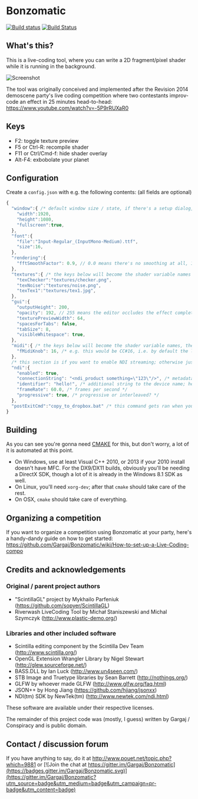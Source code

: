 # Bonzomatic

[![Build status](https://ci.appveyor.com/api/projects/status/ix6fwi6nym1tu4e7?svg=true)](https://ci.appveyor.com/project/Gargaj/bonzomatic)
[![Build Status](https://travis-ci.org/Gargaj/Bonzomatic.svg)](https://travis-ci.org/Gargaj/Bonzomatic)

## What's this?
This is a live-coding tool, where you can write a 2D fragment/pixel shader while it is running in the background.

![Screenshot](http://i.imgur.com/8K8IztLl.jpg)

The tool was originally conceived and implemented after the Revision 2014 demoscene party's live coding competition where two contestants improv-code an effect in 25 minutes head-to-head: https://www.youtube.com/watch?v=-5P9rRUXaR0

## Keys
- F2: toggle texture preview
- F5 or Ctrl-R: recompile shader
- F11 or Ctrl/Cmd-f: hide shader overlay
- Alt-F4: exbobolate your planet

## Configuration
Create a ```config.json``` with e.g. the following contents: (all fields are optional)
``` javascript
{
  "window":{ /* default window size / state, if there's a setup dialog, it will override it */
    "width":1920,
    "height":1080,
    "fullscreen":true,
  },
  "font":{
    "file":"Input-Regular_(InputMono-Medium).ttf",
    "size":16,
  },
  "rendering":{
    "fftSmoothFactor": 0.9, // 0.0 means there's no smoothing at all, 1.0 means the FFT is completely smoothed flat
  },
  "textures":{ /* the keys below will become the shader variable names */
    "texChecker":"textures/checker.png",
    "texNoise":"textures/noise.png",
    "texTex1":"textures/tex1.jpg",
  },
  "gui":{
    "outputHeight": 200,
    "opacity": 192, // 255 means the editor occludes the effect completely, 0 means the editor is fully transparent
    "texturePreviewWidth": 64,
    "spacesForTabs": false,
    "tabSize": 8,
    "visibleWhitespace": true,
  },
  "midi":{ /* the keys below will become the shader variable names, the values are the CC numbers */
    "fMidiKnob": 16, /* e.g. this would be CC#16, i.e. by default the leftmost knob on a nanoKONTROL 2 */
  },
  /* this section is if you want to enable NDI streaming; otherwise just ignore it */
  "ndi":{
    "enabled": true,
    "connectionString": "<ndi_product something=\"123\"/>", /* metadata sent to the receiver; completely optional */
    "identifier": "hello!", /* additional string to the device name; helps source discovery/identification in the receiver if there are multiple sources on the network */
    "frameRate": 60.0, /* frames per second */
    "progressive": true, /* progressive or interleaved? */
  },
  "postExitCmd":"copy_to_dropbox.bat" /* this command gets ran when you quit Bonzomatic, and the shader filename gets passed to it as first parameter. Use this to take regular backups. */
}
```

## Building
As you can see you're gonna need [CMAKE](https://cmake.org/) for this, but don't worry, a lot of it is automated at this point.
* On Windows, use at least Visual C++ 2010, or 2013 if your 2010 install doesn't have MFC. For the DX9/DX11 builds, obviously you'll be needing a DirectX SDK, though a lot of it is already in the Windows 8.1 SDK as well.
* On Linux, you'll need ```xorg-dev```; after that ```cmake``` should take care of the rest.
* On OSX, ```cmake``` should take care of everything.

## Organizing a competition
If you want to organize a competition using Bonzomatic at your party, here's a handy-dandy guide on how to get started:
https://github.com/Gargaj/Bonzomatic/wiki/How-to-set-up-a-Live-Coding-compo

## Credits and acknowledgements
### Original / parent project authors
- "ScintillaGL" project by Mykhailo Parfeniuk (https://github.com/sopyer/ScintillaGL)
- Riverwash LiveCoding Tool by Michał Staniszewski and Michal Szymczyk (http://www.plastic-demo.org/)

### Libraries and other included software
- Scintilla editing component by the Scintilla Dev Team (http://www.scintilla.org/)
- OpenGL Extension Wrangler Library by Nigel Stewart (http://glew.sourceforge.net/)
- BASS.DLL by Ian Luck (http://www.un4seen.com/)
- STB Image and Truetype libraries by Sean Barrett (http://nothings.org/)
- GLFW by whoever made GLFW (http://www.glfw.org/faq.html)
- JSON++ by Hong Jiang (https://github.com/hjiang/jsonxx)
- NDI(tm) SDK by NewTek(tm) (http://www.newtek.com/ndi.html)

These software are available under their respective licenses.

The remainder of this project code was (mostly, I guess) written by Gargaj / Conspiracy and is public domain.

## Contact / discussion forum
If you have anything to say, do it at http://www.pouet.net/topic.php?which=9881 or [![Join the chat at https://gitter.im/Gargaj/Bonzomatic](https://badges.gitter.im/Gargaj/Bonzomatic.svg)](https://gitter.im/Gargaj/Bonzomatic?utm_source=badge&utm_medium=badge&utm_campaign=pr-badge&utm_content=badge)

